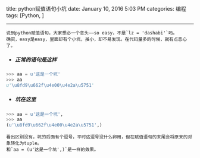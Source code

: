 title: python赋值语句小坑
date: January 10, 2016 5:03 PM
categories: 编程
tags:  [Python, ]

---
	说到python赋值语句，大家想必一个念头——so easy，不是`lz = 'dashabi'`吗。
	确实，easy是easy，里面却有个小坑，虽小，却不易发现。在代码量多的时候，就有点恶心了。

- ##### 正常的语句是这样
```python
>>> aa = u'这是一个坑'
>>> aa 
u'\u8fd9\u662f\u4e00\u4e2a\u5751'
```

- ##### 坑在这里
```python
>>> aa = u'这是一个坑',
>>> aa 
(u'\u8fd9\u662f\u4e00\u4e2a\u5751',)
```
  

	看出区别没有，坑的后面有个逗号，平时这逗号没什么卵用，但在赋值语句的末尾会将原来的对象转化为tuple。
    和`aa = (u'这是一个坑',)`是一样的效果。